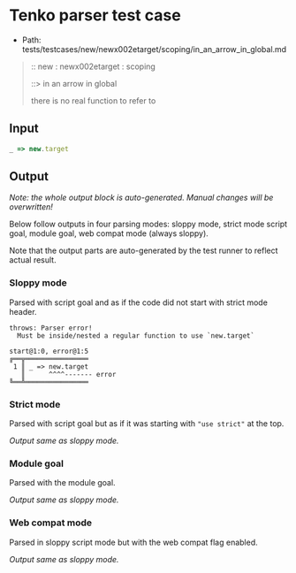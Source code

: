 # Tenko parser test case

- Path: tests/testcases/new/newx002etarget/scoping/in_an_arrow_in_global.md

> :: new : newx002etarget : scoping
>
> ::> in an arrow in global
>
> there is no real function to refer to

## Input

`````js
_ => new.target
`````

## Output

_Note: the whole output block is auto-generated. Manual changes will be overwritten!_

Below follow outputs in four parsing modes: sloppy mode, strict mode script goal, module goal, web compat mode (always sloppy).

Note that the output parts are auto-generated by the test runner to reflect actual result.

### Sloppy mode

Parsed with script goal and as if the code did not start with strict mode header.

`````
throws: Parser error!
  Must be inside/nested a regular function to use `new.target`

start@1:0, error@1:5
╔══╦════════════════
 1 ║ _ => new.target
   ║      ^^^^------- error
╚══╩════════════════

`````

### Strict mode

Parsed with script goal but as if it was starting with `"use strict"` at the top.

_Output same as sloppy mode._

### Module goal

Parsed with the module goal.

_Output same as sloppy mode._

### Web compat mode

Parsed in sloppy script mode but with the web compat flag enabled.

_Output same as sloppy mode._
